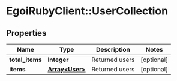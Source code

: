 # EgoiRubyClient::UserCollection

## Properties
Name | Type | Description | Notes
------------ | ------------- | ------------- | -------------
**total_items** | **Integer** | Returned users | [optional] 
**items** | [**Array&lt;User&gt;**](User.md) | Returned users | [optional] 


